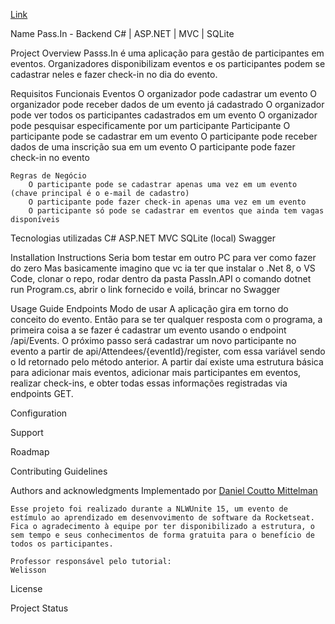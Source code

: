 [Link](http://a.com)

Name
	Pass.In - Backend C# | ASP.NET | MVC | SQLite

Project Overview
	Passs.In é uma aplicação para gestão de participantes em eventos. 
	Organizadores disponibilizam eventos e os participantes podem se cadastrar neles e fazer check-in no dia do evento. 

Requisitos
	Funcionais
		Eventos
			O organizador pode cadastrar um evento
			O organizador pode receber dados de um evento já cadastrado
			O organizador pode ver todos os participantes cadastrados em um evento
			O organizador pode pesquisar especificamente por um participante
		Participante
			O participante pode se cadastrar em um evento
			O participante pode receber dados de uma inscrição sua em um evento
			O participante pode fazer check-in no evento

	Regras de Negócio
		O participante pode se cadastrar apenas uma vez em um evento (chave principal é o e-mail de cadastro)
		O participante pode fazer check-in apenas uma vez em um evento
		O participante só pode se cadastrar em eventos que ainda tem vagas disponíveis

Tecnologias utilizadas
	C#
	ASP.NET
	MVC
	SQLite (local)
	Swagger

Installation Instructions
	Seria bom testar em outro PC para ver como fazer do zero
	Mas basicamente imagino que vc ia ter que instalar o .Net 8, o VS Code, clonar o repo, rodar dentro da pasta PassIn.API o comando dotnet run Program.cs, abrir o link fornecido e voilá, brincar no Swagger

Usage Guide
	Endpoints
	Modo de usar
		A aplicação gira em torno do conceito do evento. Então para se ter qualquer resposta com o programa, a primeira coisa a se fazer é cadastrar um evento usando o endpoint /api/Events. O próximo passo será cadastrar um novo participante no evento a partir de api/Attendees/{eventId}/register, com essa variável sendo o Id retornado pelo método anterior. 
		A partir daí existe uma estrutura básica para adicionar mais eventos, adicionar mais participantes em eventos, realizar check-ins, e obter todas essas informações registradas via endpoints GET. 

Configuration

Support

Roadmap

Contributing Guidelines

Authors and acknowledgments
	Implementado por [Daniel Coutto Mittelman](https://www.linkedin.com/in/daniel-couto-mittelman-34b544116/)

	Esse projeto foi realizado durante a NLWUnite 15, um evento de estímulo ao aprendizado em desenvovimento de software da Rocketseat. Fica o agradecimento à equipe por ter disponibilizado a estrutura, o sem tempo e seus conhecimentos de forma gratuita para o benefício de todos os participantes.

	Professor responsável pelo tutorial:
	Welisson

License

Project Status